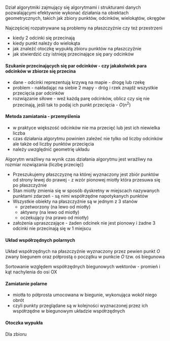 Dział algorytmiki zajmujący się algorytmami i strukturami danych pozwalającymi efektywnie wykonać działania na obiektach geometrycznych, takich jak zbiory punktów, odcinków, wielokątów, okręgów

Najczęściej rozpatrywane są problemy na płaszczyźnie czy też przestrzeni
- kiedy 2 odcinki się przecinają
- kiedy punkt należy do wielokąta
- jak znaleźć otoczkę wypukłą zbioru punktów na płaszczyźnie
- jak stwierdzić czy istnieję przecinające się pary odcinków

#### Szukanie przecinających się par odcinków - czy jakakolwiek para odcinków w zbiorze się przecina
- dane - odcinki reprezentują krzywą na mapie - drogę lub rzekę
- problem - nakładając na siebie 2 mapy - dróg i rzek znajdź wszystkie przecięcia par odcinków
- rozwiązanie siłowe - weź każdą parę odcinków, oblicz czy się nie przecinają, jeśli tak to podaj ich punkt przecięcia - $O(n^2)$

#### Metoda zamiatania - przemyślenia
- w praktyce większość odcinków nie ma przecięć lub jest ich niewielka liczba
- czas działania algorytmu powinien zależeć nie tylko od liczby odcinków ale także od liczby punktów przecięcia
- należy uwzględnić geometrię układu

Algorytm wrażliwy na wynik
czas działania algorytmu jest wrażliwy na rozmiar rozwiązania (liczbę przecięć)

- Przeszukujemy płaszczyznę na której wyznaczony jest zbiór punktów od strony lewej do prawej - z wzór pionowej miotły która przesuwa się po płaszczyźnie
- Stan miotły zmienia się w sposób dyskretny w miejscach nazywanych punktami zdarzeń - są nimi współrzędne napotykanych punktów
- Wszystkie obiekty na płaszczyźnie są w jednym z 3 stanów
	- przetworzony (na lewo od miotły)
	- aktywny (na lewo od miotły)
	- oczekujący (na prawo od miotły)
- założenia upraszczające - żaden odcinek nie jest pionowy i żadne 3 odcinki nie przecinają się w 1 miejscu

#### Układ współrzędnych polarnych
Układ współrzędnych na płaszczyźnie wyznaczony przez pewien punkt $O$ zwany biegunem oraz półprostą o początku w punkcie $O$ tzw. oś biegunowa

Sortowanie względem współrzędnych biegunowych wektorów - promień i kąt nachylenia do osi OX

#### Zamiatanie polarne
- miotła to półprosta umocowana w biegunie, wykonująca wokół niego obrót
- czyli punkty przeglądane są w kolejności wyznaczonej przez ich współrzędne w biegunowym układzie współrzędnych

#### Otoczka wypukła
Dla zbioru